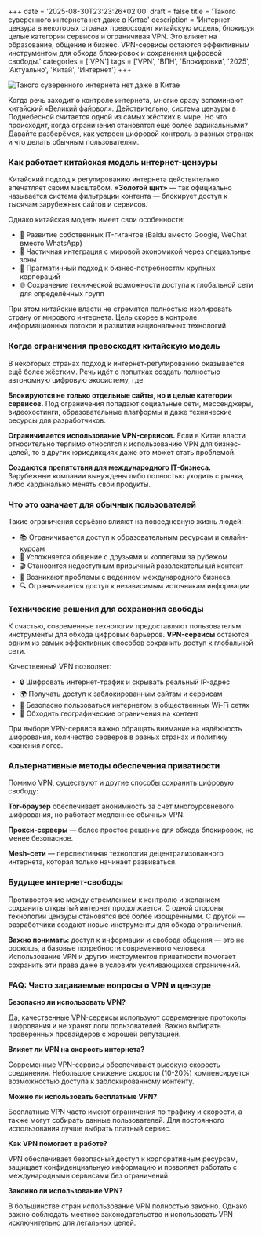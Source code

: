 +++
date = '2025-08-30T23:23:26+02:00'
draft = false
title = 'Такого суверенного интернета нет даже в Китае'
description = 'Интернет-цензура в некоторых странах превосходит китайскую модель, блокируя целые категории сервисов и ограничивая VPN. Это влияет на образование, общение и бизнес. VPN-сервисы остаются эффективным инструментом для обхода блокировок и сохранения цифровой свободы.'
categories = ['VPN']
tags = ['VPN', 'ВПН', 'Блокировки', '2025', 'Актуально', 'Китай', 'Интернет']
+++

![Такого суверенного интернета нет даже в Китае](https://imagestoring.fra1.cdn.digitaloceanspaces.com/D8412038-2AC9-4DE2-8124-CCE63C33BD4F.jpg)

Когда речь заходит о контроле интернета, многие сразу вспоминают китайский «Великий файрвол». Действительно, система цензуры в Поднебесной считается одной из самых жёстких в мире. Но что происходит, когда ограничения становятся ещё более радикальными? Давайте разберёмся, как устроен цифровой контроль в разных странах и что делать обычным пользователям.

### Как работает китайская модель интернет-цензуры

Китайский подход к регулированию интернета действительно впечатляет своим масштабом. **«Золотой щит»** — так официально называется система фильтрации контента — блокирует доступ к тысячам зарубежных сайтов и сервисов.

Однако китайская модель имеет свои особенности:

- 🏢 Развитие собственных IT-гигантов (Baidu вместо Google, WeChat вместо WhatsApp)
- 🔄 Частичная интеграция с мировой экономикой через специальные зоны
- 💼 Прагматичный подход к бизнес-потребностям крупных корпораций
- 🌐 Сохранение технической возможности доступа к глобальной сети для определённых групп

При этом китайские власти не стремятся полностью изолировать страну от мирового интернета. Цель скорее в контроле информационных потоков и развитии национальных технологий.

### Когда ограничения превосходят китайскую модель

В некоторых странах подход к интернет-регулированию оказывается ещё более жёстким. Речь идёт о попытках создать полностью автономную цифровую экосистему, где:

**Блокируются не только отдельные сайты, но и целые категории сервисов.** Под ограничения попадают социальные сети, мессенджеры, видеохостинги, образовательные платформы и даже технические ресурсы для разработчиков.

**Ограничивается использование VPN-сервисов.** Если в Китае власти относительно терпимо относятся к использованию VPN для бизнес-целей, то в других юрисдикциях даже это может стать проблемой.

**Создаются препятствия для международного IT-бизнеса.** Зарубежные компании вынуждены либо полностью уходить с рынка, либо кардинально менять свои продукты.

### Что это означает для обычных пользователей

Такие ограничения серьёзно влияют на повседневную жизнь людей:

- 📚 Ограничивается доступ к образовательным ресурсам и онлайн-курсам
- 💬 Усложняется общение с друзьями и коллегами за рубежом
- 🎬 Становится недоступным привычный развлекательный контент
- 💼 Возникают проблемы с ведением международного бизнеса
- 🔍 Ограничивается доступ к независимым источникам информации

### Технические решения для сохранения свободы

К счастью, современные технологии предоставляют пользователям инструменты для обхода цифровых барьеров. **VPN-сервисы** остаются одним из самых эффективных способов сохранить доступ к глобальной сети.

Качественный VPN позволяет:

- 🔒 Шифровать интернет-трафик и скрывать реальный IP-адрес
- 🌍 Получать доступ к заблокированным сайтам и сервисам
- 📱 Безопасно пользоваться интернетом в общественных Wi-Fi сетях
- 🎯 Обходить географические ограничения на контент

При выборе VPN-сервиса важно обращать внимание на надёжность шифрования, количество серверов в разных странах и политику хранения логов.

### Альтернативные методы обеспечения приватности

Помимо VPN, существуют и другие способы сохранить цифровую свободу:

**Tor-браузер** обеспечивает анонимность за счёт многоуровневого шифрования, но работает медленнее обычных VPN.

**Прокси-серверы** — более простое решение для обхода блокировок, но менее безопасное.

**Mesh-сети** — перспективная технология децентрализованного интернета, которая только начинает развиваться.

### Будущее интернет-свободы

Противостояние между стремлением к контролю и желанием сохранить открытый интернет продолжается. С одной стороны, технологии цензуры становятся всё более изощрёнными. С другой — разработчики создают новые инструменты для обхода ограничений.

**Важно понимать:** доступ к информации и свобода общения — это не роскошь, а базовые потребности современного человека. Использование VPN и других инструментов приватности помогает сохранить эти права даже в условиях усиливающихся ограничений.

### FAQ: Часто задаваемые вопросы о VPN и цензуре

**Безопасно ли использовать VPN?**

Да, качественные VPN-сервисы используют современные протоколы шифрования и не хранят логи пользователей. Важно выбирать проверенных провайдеров с хорошей репутацией.

**Влияет ли VPN на скорость интернета?**

Современные VPN-сервисы обеспечивают высокую скорость соединения. Небольшое снижение скорости (10-20%) компенсируется возможностью доступа к заблокированному контенту.

**Можно ли использовать бесплатные VPN?**

Бесплатные VPN часто имеют ограничения по трафику и скорости, а также могут собирать данные пользователей. Для постоянного использования лучше выбрать платный сервис.

**Как VPN помогает в работе?**

VPN обеспечивает безопасный доступ к корпоративным ресурсам, защищает конфиденциальную информацию и позволяет работать с международными сервисами без ограничений.

**Законно ли использование VPN?**

В большинстве стран использование VPN полностью законно. Однако важно соблюдать местное законодательство и использовать VPN исключительно для легальных целей.